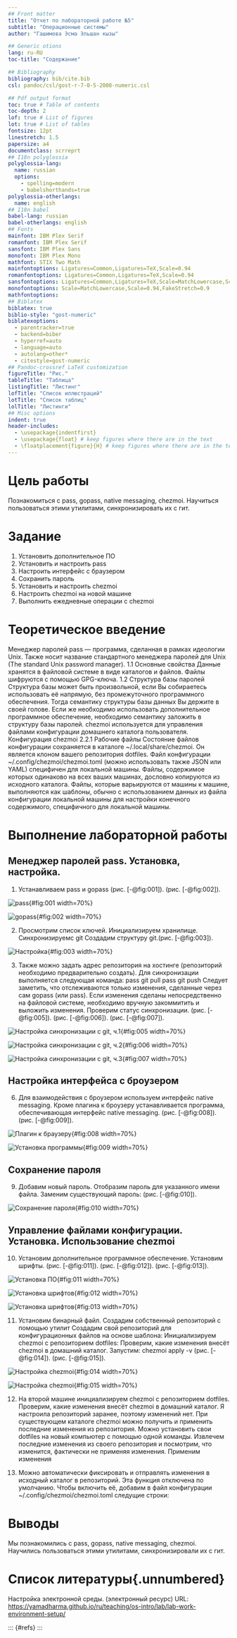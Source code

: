 ```yaml
---
## Front matter
title: "Отчет по лабораторной работе №5"
subtitle: "Операционные системы"
author: "Гашимова Эсма Эльшан кызы"

## Generic otions
lang: ru-RU
toc-title: "Содержание"

## Bibliography
bibliography: bib/cite.bib
csl: pandoc/csl/gost-r-7-0-5-2008-numeric.csl

## Pdf output format
toc: true # Table of contents
toc-depth: 2
lof: true # List of figures
lot: true # List of tables
fontsize: 12pt
linestretch: 1.5
papersize: a4
documentclass: scrreprt
## I18n polyglossia
polyglossia-lang:
  name: russian
  options:
	- spelling=modern
	- babelshorthands=true
polyglossia-otherlangs:
  name: english
## I18n babel
babel-lang: russian
babel-otherlangs: english
## Fonts
mainfont: IBM Plex Serif
romanfont: IBM Plex Serif
sansfont: IBM Plex Sans
monofont: IBM Plex Mono
mathfont: STIX Two Math
mainfontoptions: Ligatures=Common,Ligatures=TeX,Scale=0.94
romanfontoptions: Ligatures=Common,Ligatures=TeX,Scale=0.94
sansfontoptions: Ligatures=Common,Ligatures=TeX,Scale=MatchLowercase,Scale=0.94
monofontoptions: Scale=MatchLowercase,Scale=0.94,FakeStretch=0.9
mathfontoptions:
## Biblatex
biblatex: true
biblio-style: "gost-numeric"
biblatexoptions:
  - parentracker=true
  - backend=biber
  - hyperref=auto
  - language=auto
  - autolang=other*
  - citestyle=gost-numeric
## Pandoc-crossref LaTeX customization
figureTitle: "Рис."
tableTitle: "Таблица"
listingTitle: "Листинг"
lofTitle: "Список иллюстраций"
lotTitle: "Список таблиц"
lolTitle: "Листинги"
## Misc options
indent: true
header-includes:
  - \usepackage{indentfirst}
  - \usepackage{float} # keep figures where there are in the text
  - \floatplacement{figure}{H} # keep figures where there are in the text
---
```


# Цель работы

Познакомиться с pass, gopass, native messaging, chezmoi. Научиться пользоваться этими утилитами, синхронизировать их с гит.

# Задание

1. Установить дополнительное ПО
2. Установить и настроить pass
3. Настроить интерфейс с браузером
4. Сохранить пароль
5. Установить и настроить chezmoi
6. Настроить chezmoi на новой машине
7. Выполнить ежедневные операции с chezmoi

# Теоретическое введение

Менеджер паролей pass — программа, сделанная в рамках идеологии Unix. Также носит название стандартного менеджера паролей для Unix (The standard Unix password manager).
1.1 Основные свойства
    Данные хранятся в файловой системе в виде каталогов и файлов.
    Файлы шифруются с помощью GPG-ключа.
1.2 Структура базы паролей
    Структура базы может быть произвольной, если Вы собираетесь использовать её напрямую, без промежуточного программного обеспечения. Тогда семантику структуры базы данных Вы держите в своей голове.
    Если же необходимо использовать дополнительное программное обеспечение, необходимо семантику заложить в структуру базы паролей.
chezmoi используется для управления файлами конфигурации домашнего каталога пользователя. 
Конфигурация chezmoi
    2.2.1 Рабочие файлы
    Состояние файлов конфигурации сохраняется в каталоге ~/.local/share/chezmoi. Он является клоном вашего репозитория dotfiles.
    Файл конфигурации ~/.config/chezmoi/chezmoi.toml (можно использовать также JSON или YAML) специфичен для локальной машины.
    Файлы, содержимое которых одинаково на всех ваших машинах, дословно копируются из исходного каталога.
    Файлы, которые варьируются от машины к машине, выполняются как шаблоны, обычно с использованием данных из файла конфигурации локальной машины для настройки конечного содержимого, специфичного для локальной машины.

# Выполнение лабораторной работы

## Менеджер паролей pass. Установка, настройка.
1. Устанавливаем pass и gopass (рис. [-@fig:001]). (рис. [-@fig:002]). 

![pass](image/1.png){#fig:001 width=70%}

![gopass](image/2.png){#fig:002 width=70%}

2. Просмотрим список ключей. Инициализируем хранилище. Синхронизируемс git Создадим структуру git.(рис. [-@fig:003]).

![Настройка](image/3.png){#fig:003 width=70%}

3. Также можно задать адрес репозитория на хостинге (репозиторий необходимо предварительно создать).  Для синхронизации выполняется следующая команда:  pass git pull pass git push Следует заметить, что отслеживаются только изменения, сделанные через сам gopass (или pass). Если изменения сделаны непосредственно на файловой системе, необходимо вручную закоммитить и выложить изменения. Проверим статус синхронизации. (рис. [-@fig:005]).  (рис. [-@fig:006]).  (рис. [-@fig:007]).

![Настройка синхронизации с git, ч.1](image/5.png){#fig:005 width=70%}

![Настройка синхронизации с git, ч.2](image/6.png){#fig:006 width=70%}

![Настройка синхронизации с git, ч.3](image/7.png){#fig:007 width=70%}

## Настройка интерфейса с броузером

6.  Для взаимодействия с броузером используем интерфейс native messaging. Кроме плагина к броузеру устанавливается программа, обеспечивающая интерфейс native messaging. (рис. [-@fig:008]). (рис. [-@fig:009]).

![Плагин к браузеру](image/8.png){#fig:008 width=70%}

![Установка программы](image/9.png){#fig:009 width=70%} 

## Сохранение пароля

9. Добавим новый пароль. Отобразим пароль для указанного имени файла. Заменим существующий пароль: (рис. [-@fig:010]).

![Сохранение пароля](image/10.png){#fig:010 width=70%} 

## Управление файлами конфигурации. Установка. Использование chezmoi 

10. Установим дополнительное программное обеспечение. Установим шрифты. (рис. [-@fig:011]). (рис. [-@fig:012]).  (рис. [-@fig:013]).

![Установка ПО](image/11.png){#fig:011 width=70%} 

![Установка шрифтов](image/12.png){#fig:012 width=70%} 

![Установка шрифтов](image/13.png){#fig:013 width=70%} 

11.  Установим бинарный файл. Создадим собственный репозиторий с помощью утилит Создадим свой репозиторий для конфигурационных файлов на основе шаблона: Инициализируем chezmoi с репозиторием dotfiles:  Проверим, какие изменения внесёт chezmoi в домашний каталог. Запустим: chezmoi apply -v  (рис. [-@fig:014]).  (рис. [-@fig:015]).

![Настройка chezmoi](image/14.png){#fig:014 width=70%} 

![Настройка chezmoi](image/15.png){#fig:015 width=70%} 

12. На второй машине инициализируем chezmoi с репозиторием dotfiles. Проверим, какие изменения внесёт chezmoi в домашний каталог. Я настроила репозиторий заранее, поэтому изменений нет.  При существующем каталоге chezmoi можно получить и применить последние изменения из репозитория.   Можно установить свои dotfiles на новый компьютер с помощью одной команды. Извлечем последние изменения из своего репозитория и посмотрим, что изменится, фактически не применяя изменения. Применим изменения

13. Можно автоматически фиксировать и отправлять изменения в исходный каталог в репозиторий. Эта функция отключена по умолчанию. Чтобы включить её, добавим в файл конфигурации ~/.config/chezmoi/chezmoi.toml следущие строки:

# Выводы

Мы познакомились с pass, gopass, native messaging, chezmoi. Научились пользоваться этими утилитами, синхронизировали их с гит.

# Список литературы{.unnumbered}

Настройка электронной среды. (электронный ресурс) URL: https://yamadharma.github.io/ru/teaching/os-intro/lab/lab-work-environment-setup/

::: {#refs}
:::


